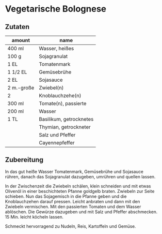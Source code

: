 <!--
categories: Braten, einfach, fettarm, gekocht, Saucen, Schnell, Vegan, Vegetarisch
source: https://www.chefkoch.de/rezepte/709451173538646/Vegetarische-Bolognese.html
-->

# Vegetarische Bolognese

## Zutaten

amount | name
--- | ---
400 ml | Wasser, heißes
100 g | Sojagranulat
1 EL | Tomatenmark
1 1/2 EL | Gemüsebrühe
2 EL | Sojasauce
2 m.-große | Zwiebel(n)
2  | Knoblauchzehe(n)
300 ml | Tomate(n), passierte
200 ml | Wasser
1 TL | Basilikum, getrocknetes
  | Thymian, getrockneter
  | Salz und Pfeffer
  | Cayennepfeffer

## Zubereitung

In das gut heiße Wasser Tomatenmark, Gemüsebrühe und Sojasauce rühren, danach das Sojagranulat dazugeben, umrühren und quellen lassen.

In der Zwischenzeit die Zwiebeln schälen, klein schneiden und mit etwas Olivenöl in einer beschichteten Pfanne goldgelb braten. Zwiebeln zur Seite schieben. Nun das Sojagemisch in die Pfanne geben und die Knoblauchzehen darauf pressen. Leicht anbraten und dann mit den Zwiebeln vermischen. Mit den passierten Tomaten und dem Wasser ablöschen. Die Gewürze dazugeben und mit Salz und Pfeffer abschmecken. 15 Min. leicht köcheln lassen.

Schmeckt hervorragend zu Nudeln, Reis, Kartoffeln und Gemüse.